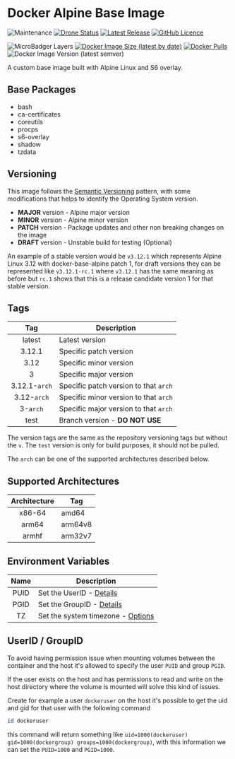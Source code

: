 # Docker Alpine Base Image

![Maintenance](https://img.shields.io/maintenance/yes/2020?style=plastic) [![Drone Status](https://img.shields.io/drone/build/fabiodcorreia/docker-base-alpine?style=plastic)](https://cloud.drone.io/fabiodcorreia/docker-base-alpine) [![Latest Release](https://img.shields.io/github/v/release/fabiodcorreia/docker-base-alpine?style=plastic)](https://github.com/fabiodcorreia/docker-base-alpine/releases/latest) [![GitHub Licence](https://img.shields.io/github/license/fabiodcorreia/docker-base-alpine?style=plastic)](https://github.com/fabiodcorreia/docker-base-alpine/blob/master/LICENSE)


![MicroBadger Layers](https://img.shields.io/microbadger/layers/fabiodcorreia/base-alpine?style=plastic) [![Docker Image Size (latest by date)](https://img.shields.io/docker/image-size/fabiodcorreia/base-alpine?style=plastic)](https://hub.docker.com/r/fabiodcorreia/base-alpine) [![Docker Pulls](https://img.shields.io/docker/pulls/fabiodcorreia/base-alpine?style=plastic)](https://hub.docker.com/r/fabiodcorreia/base-alpine) ![Docker Image Version (latest semver)](https://img.shields.io/docker/v/fabiodcorreia/base-alpine?sort=semver&style=plastic)

A custom base image built with Alpine Linux and S6 overlay.

## Base Packages

- bash
- ca-certificates
- coreutils
- procps
- s6-overlay
- shadow
- tzdata

## Versioning

This image follows the [Semantic Versioning](https://semver.org/) pattern, with some modifications that helps to identify the Operating System version.

- **MAJOR** version - Alpine major version
- **MINOR** version - Alpine minor version
- **PATCH** version - Package updates and other non breaking changes on the image
- **DRAFT** version - Unstable build for testing (Optional)

An example of a stable version would be `v3.12.1` which represents Alpine Linux 3.12 with docker-base-alpine patch 1, for draft versions they can be represented like `v3.12.1-rc.1`
where `v3.12.1` has the same meaning as before but `rc.1` shows that this is a release candidate version 1 for that stable version.

## Tags

| Tag | Description |
| :----: | --- |
| latest | Latest version |
| 3.12.1 | Specific patch version |
| 3.12 | Specific minor version |
| 3 | Specific major version |
| 3.12.1-`arch` | Specific patch version to that `arch` |
| 3.12-`arch` | Specific minor version to that `arch` |
| 3-`arch` | Specific major version to that `arch` |
| test | Branch version - **DO NOT USE** |

The version tags are the same as the repository versioning tags but without the `v`. The `test` version is only for build purposes, it should not be pulled.

The `arch` can be one of the supported architectures described below.

## Supported Architectures

| Architecture | Tag |
| :----: | --- |
| x86-64 | amd64 |
| arm64 | arm64v8 |
| armhf | arm32v7 |


## Environment Variables

| Name | Description |
| :----: | --- |
| PUID | Set the UserID - [Details](##UserID-/-GroupID) |
| PGID | Set the GroupID - [Details](##UserID-/-GroupID) |
| TZ | Set the system timezone - [Options](https://en.wikipedia.org/wiki/List_of_tz_database_time_zones#List) |

## UserID / GroupID

To avoid having permission issue when mounting volumes between the container and the host it's allowed to specify the user `PUID` and group `PGID`.

If the user exists on the host and has permissions to read and write on the host directory where the volume is mounted will solve this kind of issues.

Create for example a user `dockeruser` on the host it's possible to get the uid and gid for that user with the following command

``` bash
id dockeruser
```
this command will return something like `uid=1000(dockeruser) gid=1000(dockergroup) groups=1000(dockergroup)`, with this information we can set the `PUID=1000` and `PGID=1000`.




